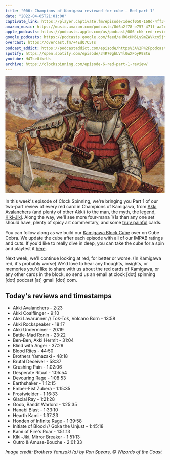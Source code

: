 ```yaml
---
title: "006: Champions of Kamigawa reviewed for cube — Red part 1"
date: "2022-04-05T21:01:00"
captivate_link: https://player.captivate.fm/episode/1decf050-168d-4ff3-8995-11447de97b2a/
amazon_music: https://music.amazon.com/podcasts/8d6a2f78-e757-471f-aa2c-47afe84c72db/episodes/6b0e5317-68c2-473a-90a9-aea21b2a14fa/clock-spinning-006-chk-red-review-part-1-champions-of-kamigawa
apple_podcasts: https://podcasts.apple.com/us/podcast/006-chk-red-review-part-1-champions-of-kamigawa/id1611106302?i=1000556379075
google_podcasts: https://podcasts.google.com/feed/aHR0cHM6Ly9mZWVkcy5jYXB0aXZhdGUuZm0vY2xvY2stc3Bpbm5pbmcv/episode/MWRlY2YwNTAtMTY4ZC00ZmYzLTg5OTUtMTE0NDdkZTk3YjJh?sa=X&ved=0CAUQkfYCahcKEwjovrWd0f72AhUAAAAAHQAAAAAQAQ
overcast: https://overcast.fm/+4EdQ7C5Ts
podcast_addict: https://podcastaddict.com/episode/https%3A%2F%2Fpodcasts.captivate.fm%2Fmedia%2Fdbfecde7-db71-40f9-a41a-ff83c8df226f%2FClock-20Spinning-20Episode-20006-20-20Champions-20of-20Kamigawa.mp3&podcastId=3861161
spotify: https://open.spotify.com/episode/34R70ghLV4l0wXFoyR9Stu
youtube: H4TseUikrUs
archive: https://clockspinning.com/episode-6-red-part-1-review/
---
```


![Brothers Yamazaki 160a](./yamazaki.jpg)

In this week's episode of Clock Spinning, we're bringing you Part 1 of our two-part review of every red card in Champions of Kamigawa, from [Akki Avalanchers](https://scryfall.com/card/chk/151/akki-avalanchers) (and plenty of other Akki) to the man, the myth, the legend, [Kiki-Jiki](https://scryfall.com/card/chk/175/kiki-jiki-mirror-breaker). Along the way, we'll see more four-mana 1/1s than any one set should have, plenty of spicy art commentary, and some [truly painful](https://scryfall.com/card/chk/162/crushing-pain) cards.

You can follow along as we build our [Kamigawa Block Cube](https://cubecobra.com/cube/overview/clock-spinning-chk) over on Cube Cobra. We update the cube after each episode with all of our IMPAB ratings and cuts. If you'd like to really dive in deep, you can take the cube for a spin and playtest it [here](https://cubecobra.com/cube/playtest/clock-spinning-chk).

Next week, we'll continue looking at red, for better or worse. (In Kamigawa red, it's probably worse) We'd love to hear any thoughts, insights, or memories you'd like to share with us about the red cards of Kamigawa, or any other cards in the block, so send us an email at clock [dot] spinning [dot] podcast [at] gmail [dot] com.

## Today's reviews and timestamps

+ Akki Avalanchers - 2:23
+ Akki Coalflinger - 9:10
+ Akki Lavarunner // Tok-Tok, Volcano Born - 13:58
+ Akki Rockspeaker - 18:17
+ Akki Underminer - 20:19
+ Battle-Mad Ronin - 23:22
+ Ben-Ben, Akki Hermit - 31:04
+ Blind with Anger - 37:29
+ Blood Rites - 44:50
+ Brothers Yamazaki - 48:18
+ Brutal Deceiver - 58:37
+ Crushing Pain - 1:02:06
+ Desperate Ritual - 1:05:54
+ Devouring Rage - 1:08:53
+ Earthshaker - 1:12:15
+ Ember-Fist Zubera - 1:15:35
+ Frostwielder - 1:16:33
+ Glacial Ray - 1:21:28
+ Godo, Bandit Warlord - 1:25:35
+ Hanabi Blast - 1:33:10
+ Hearth Kami - 1:37:23
+ Honden of Infinite Rage - 1:39:58
+ Initiate of Blood // Goka the Unjust - 1:45:18
+ Kami of Fire's Roar - 1:51:13
+ Kiki-Jiki, Mirror Breaker - 1:51:13
+ Outro & Amuse-Bouche - 2:01:33

_Image credit: Brothers Yamzaki (a) by Ron Spears, © Wizards of the Coast_